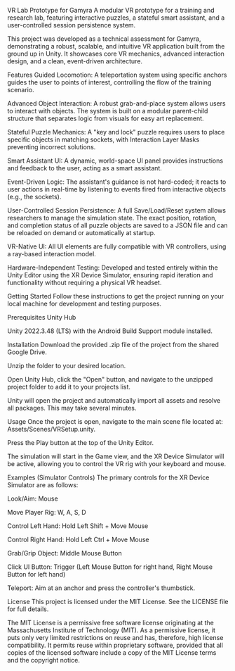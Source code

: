 VR Lab Prototype for Gamyra
A modular VR prototype for a training and research lab, featuring interactive puzzles, a stateful smart assistant, and a user-controlled session persistence system.

This project was developed as a technical assessment for Gamyra, demonstrating a robust, scalable, and intuitive VR application built from the ground up in Unity. It showcases core VR mechanics, advanced interaction design, and a clean, event-driven architecture.

Features
Guided Locomotion: A teleportation system using specific anchors guides the user to points of interest, controlling the flow of the training scenario.

Advanced Object Interaction: A robust grab-and-place system allows users to interact with objects. The system is built on a modular parent-child structure that separates logic from visuals for easy art replacement.

Stateful Puzzle Mechanics: A "key and lock" puzzle requires users to place specific objects in matching sockets, with Interaction Layer Masks preventing incorrect solutions.

Smart Assistant UI: A dynamic, world-space UI panel provides instructions and feedback to the user, acting as a smart assistant.

Event-Driven Logic: The assistant's guidance is not hard-coded; it reacts to user actions in real-time by listening to events fired from interactive objects (e.g., the sockets).

User-Controlled Session Persistence: A full Save/Load/Reset system allows researchers to manage the simulation state. The exact position, rotation, and completion status of all puzzle objects are saved to a JSON file and can be reloaded on demand or automatically at startup.

VR-Native UI: All UI elements are fully compatible with VR controllers, using a ray-based interaction model.

Hardware-Independent Testing: Developed and tested entirely within the Unity Editor using the XR Device Simulator, ensuring rapid iteration and functionality without requiring a physical VR headset.

Getting Started
Follow these instructions to get the project running on your local machine for development and testing purposes.

Prerequisites
Unity Hub

Unity 2022.3.48 (LTS) with the Android Build Support module installed.

Installation
Download the provided .zip file of the project from the shared Google Drive.

Unzip the folder to your desired location.

Open Unity Hub, click the "Open" button, and navigate to the unzipped project folder to add it to your projects list.

Unity will open the project and automatically import all assets and resolve all packages. This may take several minutes.

Usage
Once the project is open, navigate to the main scene file located at: Assets/Scenes/VRSetup.unity.

Press the Play button at the top of the Unity Editor.

The simulation will start in the Game view, and the XR Device Simulator will be active, allowing you to control the VR rig with your keyboard and mouse.

Examples (Simulator Controls)
The primary controls for the XR Device Simulator are as follows:

Look/Aim: Mouse

Move Player Rig: W, A, S, D

Control Left Hand: Hold Left Shift + Move Mouse

Control Right Hand: Hold Left Ctrl + Move Mouse

Grab/Grip Object: Middle Mouse Button

Click UI Button: Trigger (Left Mouse Button for right hand, Right Mouse Button for left hand)

Teleport: Aim at an anchor and press the controller's thumbstick.

License
This project is licensed under the MIT License. See the LICENSE file for full details.

The MIT License is a permissive free software license originating at the Massachusetts Institute of Technology (MIT). As a permissive license, it puts only very limited restrictions on reuse and has, therefore, high license compatibility. It permits reuse within proprietary software, provided that all copies of the licensed software include a copy of the MIT License terms and the copyright notice.
